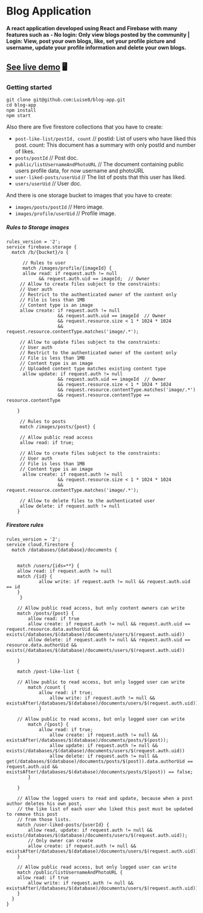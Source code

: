 # Blog Application

#### A react application developed using React and Firebase with many features such as - No login: Only view blogs posted by the community | Login: View, post your own blogs, like, set your profile picture and username, update your profile information and delete your own blogs.

## [See live demo](https://firebase-blog-app1.netlify.app/) 🖥️

### Getting started

```
git clone git@github.com:Luise8/blog-app.git
cd blog-app
npm install
npm start
```

Also there are five firestore collections that you have to create:

- `post-like-list/postId, count` // postid: List of users who have liked this post. count: This document has a summary with only postId and number of likes.
- `posts/postId` // Post doc.
- `public/listUsernameAndPhotoURL` // The document containing public users profile data, for now username and photoURL
- `user-liked-posts/userUid` // The list of posts that this user has liked.
- `users/userUid` // User doc.

And there is one storage bucket to images that you have to create:

- `images/posts/postId` // Hero image.
- `images/profile/userUid` // Profile image.

##### Rules to Storage images


```
rules_version = '2';
service firebase.storage {
  match /b/{bucket}/o {

      // Rules to user
      match /images/profile/{imageId} {
      allow read: if request.auth != null
      		&& request.auth.uid == imageId;  // Owner
     // Allow to create files subject to the constraints:
     // User auth
     // Restrict to the authenticated owner of the content only
     // File is less than 1MB
     // Content type is an image
     allow create: if request.auth != null
                   && request.auth.uid == imageId  // Owner
                   && request.resource.size < 1 * 1024 * 1024
                   && request.resource.contentType.matches('image/.*');

     // Allow to update files subject to the constraints:
     // User auth
     // Restrict to the authenticated owner of the content only
     // File is less than 1MB
     // Content type is an image
     // Uploaded content type matches existing content type
      allow update: if request.auth != null
                   && request.auth.uid == imageId  // Owner
                   && request.resource.size < 1 * 1024 * 1024
                   && request.resource.contentType.matches('image/.*')
                   && request.resource.contentType == resource.contentType

    }

     // Rules to posts
     match /images/posts/{post} {

     // Allow public read access
     allow read: if true;

     // Allow to create files subject to the constraints:
     // User auth
     // File is less than 1MB
     // Content type is an image
      allow create: if request.auth != null
                   && request.resource.size < 1 * 1024 * 1024
                   && request.resource.contentType.matches('image/.*');

     // Allow to delete files to the authenticated user
     allow delete: if request.auth != null
    }

```

##### Firestore rules


```
rules_version = '2';
service cloud.firestore {
  match /databases/{database}/documents {


    match /users/{ids=**} {
	allow read: if request.auth != null
	match /{id} {
	        allow write: if request.auth != null && request.auth.uid == id
  	}
     }

    // Allow public read access, but only content owners can write
    match /posts/{post} {
        allow read: if true
        allow create: if request.auth != null && request.auth.uid == request.resource.data.authorUid && exists(/databases/$(database)/documents/users/$(request.auth.uid))
        allow delete: if request.auth != null && request.auth.uid == resource.data.authorUid && exists(/databases/$(database)/documents/users/$(request.auth.uid))

    }

    match /post-like-list {

	// Allow public to read access, but only logged user can write
    	match /count {
	        allow read: if true;
                allow write: if request.auth != null && existsAfter(/databases/$(database)/documents/users/$(request.auth.uid));
    		}

  	// Allow public to read access, but only logged user can write
    	match /{post} {
	        allow read: if true;
                allow create: if request.auth != null && existsAfter(/databases/$(database)/documents/posts/$(post));
                allow update: if request.auth != null && exists(/databases/$(database)/documents/users/$(request.auth.uid))
                allow delete: if request.auth != null && get(/databases/$(database)/documents/posts/$(post)).data.authorUid == request.auth.uid && existsAfter(/databases/$(database)/documents/posts/$(post)) == false;
    	}

    }

    // Allow the logged users to read and update, because when a post author deletes his own post,
    // the like list of each user who liked this post must be updated to remove this post
    // from those lists.
    match /user-liked-posts/{userId} {
        allow read, update: if request.auth != null && exists(/databases/$(database)/documents/users/$(request.auth.uid));
        // Only owner can create
        allow create: if request.auth != null && existsAfter(/databases/$(database)/documents/users/$(request.auth.uid))
    }

    // Allow public read access, but only logged user can write
    match /public/listUsernameAndPhotoURL {
	allow read: if true
        allow write: if request.auth != null && existsAfter(/databases/$(database)/documents/users/$(request.auth.uid))
    }
  }
}
```

